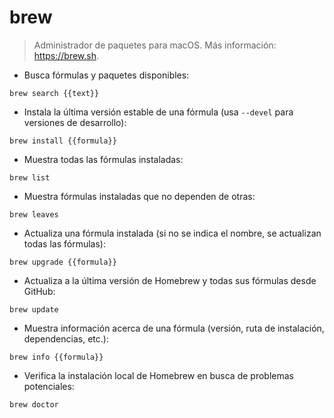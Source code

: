 # brew

> Administrador de paquetes para macOS.
> Más información: <https://brew.sh>.

- Busca fórmulas y paquetes disponibles:

`brew search {{text}}`

- Instala la última versión estable de una fórmula (usa `--devel` para versiones de desarrollo):

`brew install {{formula}}`

- Muestra todas las fórmulas instaladas:

`brew list`

- Muestra fórmulas instaladas que no dependen de otras:

`brew leaves`

- Actualiza una fórmula instalada (si no se indica el nombre, se actualizan todas las fórmulas):

`brew upgrade {{formula}}`

- Actualiza a la última versión de Homebrew y todas sus fórmulas desde GitHub:

`brew update`

- Muestra información acerca de una fórmula (versión, ruta de instalación, dependencias, etc.):

`brew info {{formula}}`

- Verifica la instalación local de Homebrew en busca de problemas potenciales:

`brew doctor`
